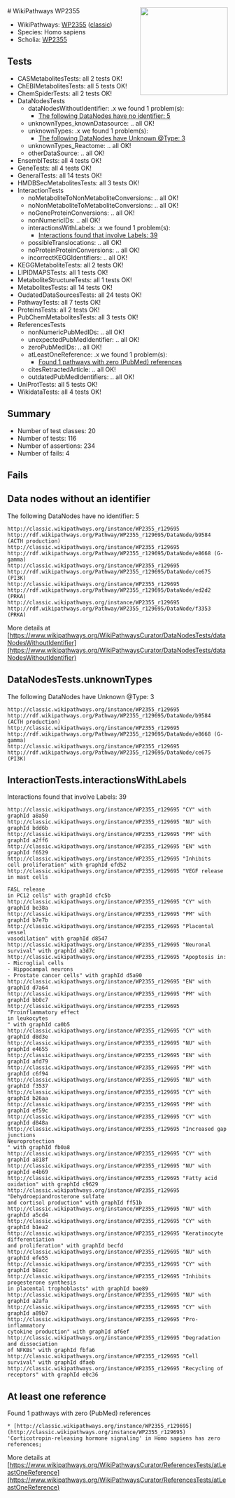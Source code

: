 <img style="float: right; width: 200px" src="https://upload.wikimedia.org/wikipedia/commons/thumb/8/83/Wplogo_with_text_500.png/640px-Wplogo_with_text_500.png" />
# WikiPathways WP2355

* WikiPathways: [WP2355](https://wikipathways.org/pathways/WP2355) ([classic](https://classic.wikipathways.org/instance/WP2355))
* Species: Homo sapiens
* Scholia: [WP2355](https://scholia.toolforge.org/wikipathways/WP2355)
## Tests
* CASMetabolitesTests: all 2 tests OK!
* ChEBIMetabolitesTests: all 5 tests OK!
* ChemSpiderTests: all 2 tests OK!
* DataNodesTests
    * dataNodesWithoutIdentifier: .x we found 1 problem(s):
        * [The following DataNodes have no identifier: 5](#d2d32fa4)
    * unknownTypes_knownDatasource: .. all OK!
    * unknownTypes: .x we found 1 problem(s):
        * [The following DataNodes have Unknown @Type: 3](#839973e1)
    * unknownTypes_Reactome: .. all OK!
    * otherDataSource: .. all OK!
* EnsemblTests: all 4 tests OK!
* GeneTests: all 4 tests OK!
* GeneralTests: all 14 tests OK!
* HMDBSecMetabolitesTests: all 3 tests OK!
* InteractionTests
    * noMetaboliteToNonMetaboliteConversions: .. all OK!
    * noNonMetaboliteToMetaboliteConversions: .. all OK!
    * noGeneProteinConversions: .. all OK!
    * nonNumericIDs: .. all OK!
    * interactionsWithLabels: .x we found 1 problem(s):
        * [Interactions found that involve Labels: 39](#fe97a8ff)
    * possibleTranslocations: .. all OK!
    * noProteinProteinConversions: .. all OK!
    * incorrectKEGGIdentifiers: .. all OK!
* KEGGMetaboliteTests: all 2 tests OK!
* LIPIDMAPSTests: all 1 tests OK!
* MetaboliteStructureTests: all 1 tests OK!
* MetabolitesTests: all 14 tests OK!
* OudatedDataSourcesTests: all 24 tests OK!
* PathwayTests: all 7 tests OK!
* ProteinsTests: all 2 tests OK!
* PubChemMetabolitesTests: all 3 tests OK!
* ReferencesTests
    * nonNumericPubMedIDs: .. all OK!
    * unexpectedPubMedIdentifier: .. all OK!
    * zeroPubMedIDs: .. all OK!
    * atLeastOneReference: .x we found 1 problem(s):
        * [Found 1 pathways with zero (PubMed) references](#d0a459f0)
    * citesRetractedArticle: .. all OK!
    * outdatedPubMedIdentifiers: .. all OK!
* UniProtTests: all 5 tests OK!
* WikidataTests: all 4 tests OK!


## Summary

* Number of test classes: 20
* Number of tests: 116
* Number of assertions: 234
* Number of fails: 4

## Fails

<a name="d2d32fa4" />

## Data nodes without an identifier

The following DataNodes have no identifier: 5
```
http://classic.wikipathways.org/instance/WP2355_r129695 http://rdf.wikipathways.org/Pathway/WP2355_r129695/DataNode/b9584 (ACTH production)
http://classic.wikipathways.org/instance/WP2355_r129695 http://rdf.wikipathways.org/Pathway/WP2355_r129695/DataNode/e8668 (G-gamma)
http://classic.wikipathways.org/instance/WP2355_r129695 http://rdf.wikipathways.org/Pathway/WP2355_r129695/DataNode/ce675 (PI3K)
http://classic.wikipathways.org/instance/WP2355_r129695 http://rdf.wikipathways.org/Pathway/WP2355_r129695/DataNode/ed2d2 (PRKA)
http://classic.wikipathways.org/instance/WP2355_r129695 http://rdf.wikipathways.org/Pathway/WP2355_r129695/DataNode/f3353 (PRKA)
```

More details at [https://www.wikipathways.org/WikiPathwaysCurator/DataNodesTests/dataNodesWithoutIdentifier](https://www.wikipathways.org/WikiPathwaysCurator/DataNodesTests/dataNodesWithoutIdentifier)

<a name="839973e1" />

## DataNodesTests.unknownTypes

The following DataNodes have Unknown @Type: 3
```
http://classic.wikipathways.org/instance/WP2355_r129695 http://rdf.wikipathways.org/Pathway/WP2355_r129695/DataNode/b9584 (ACTH production)
http://classic.wikipathways.org/instance/WP2355_r129695 http://rdf.wikipathways.org/Pathway/WP2355_r129695/DataNode/e8668 (G-gamma)
http://classic.wikipathways.org/instance/WP2355_r129695 http://rdf.wikipathways.org/Pathway/WP2355_r129695/DataNode/ce675 (PI3K)
```

<a name="fe97a8ff" />

## InteractionTests.interactionsWithLabels

Interactions found that involve Labels: 39
```
http://classic.wikipathways.org/instance/WP2355_r129695 "CY" with graphId a8a50
http://classic.wikipathways.org/instance/WP2355_r129695 "NU" with graphId bdd6b
http://classic.wikipathways.org/instance/WP2355_r129695 "PM" with graphId a2ff6
http://classic.wikipathways.org/instance/WP2355_r129695 "EN" with graphId f6529
http://classic.wikipathways.org/instance/WP2355_r129695 "Inhibits 
cell proliferation" with graphId efd52
http://classic.wikipathways.org/instance/WP2355_r129695 "VEGF release
in mast cells

FASL release
in PC12 cells" with graphId cfc5b
http://classic.wikipathways.org/instance/WP2355_r129695 "CY" with graphId be38a
http://classic.wikipathways.org/instance/WP2355_r129695 "PM" with graphId b7e7b
http://classic.wikipathways.org/instance/WP2355_r129695 "Placental
vessel
vasodilation" with graphId d8547
http://classic.wikipathways.org/instance/WP2355_r129695 "Neuronal
survival" with graphId a3d7c
http://classic.wikipathways.org/instance/WP2355_r129695 "Apoptosis in:
- Microglial cells
- Hippocampal neurons
- Prostate cancer cells" with graphId d5a90
http://classic.wikipathways.org/instance/WP2355_r129695 "EN" with graphId d7a64
http://classic.wikipathways.org/instance/WP2355_r129695 "PM" with graphId bb0c7
http://classic.wikipathways.org/instance/WP2355_r129695 "Proinflammatory effect 
in leukocytes
" with graphId ca0b5
http://classic.wikipathways.org/instance/WP2355_r129695 "CY" with graphId d8d3e
http://classic.wikipathways.org/instance/WP2355_r129695 "NU" with graphId e4655
http://classic.wikipathways.org/instance/WP2355_r129695 "EN" with graphId afd79
http://classic.wikipathways.org/instance/WP2355_r129695 "PM" with graphId c6f94
http://classic.wikipathways.org/instance/WP2355_r129695 "NU" with graphId f3537
http://classic.wikipathways.org/instance/WP2355_r129695 "CY" with graphId b26aa
http://classic.wikipathways.org/instance/WP2355_r129695 "PM" with graphId ef59c
http://classic.wikipathways.org/instance/WP2355_r129695 "CY" with graphId d848a
http://classic.wikipathways.org/instance/WP2355_r129695 "Increased gap junctions
Neuroprotection
" with graphId fb0a8
http://classic.wikipathways.org/instance/WP2355_r129695 "CY" with graphId a818f
http://classic.wikipathways.org/instance/WP2355_r129695 "NU" with graphId e4b69
http://classic.wikipathways.org/instance/WP2355_r129695 "Fatty acid
oxidation" with graphId c9629
http://classic.wikipathways.org/instance/WP2355_r129695 "Dehydroepiandrosterone sulfate 
and cortisol production" with graphId ff51b
http://classic.wikipathways.org/instance/WP2355_r129695 "NU" with graphId a5cd4
http://classic.wikipathways.org/instance/WP2355_r129695 "CY" with graphId b1ea2
http://classic.wikipathways.org/instance/WP2355_r129695 "Keratinocyte
differentiation
and proliferation" with graphId becfd
http://classic.wikipathways.org/instance/WP2355_r129695 "NU" with graphId efe55
http://classic.wikipathways.org/instance/WP2355_r129695 "CY" with graphId b8acc
http://classic.wikipathways.org/instance/WP2355_r129695 "Inhibits progesterone synthesis 
in placental trophoblasts" with graphId bae89
http://classic.wikipathways.org/instance/WP2355_r129695 "NU" with graphId a2afa
http://classic.wikipathways.org/instance/WP2355_r129695 "CY" with graphId a89b7
http://classic.wikipathways.org/instance/WP2355_r129695 "Pro-inflammatory
cytokine production" with graphId af6ef
http://classic.wikipathways.org/instance/WP2355_r129695 "Degradation
and dissociation
of NFKBs" with graphId fbfa6
http://classic.wikipathways.org/instance/WP2355_r129695 "Cell survival" with graphId dfaeb
http://classic.wikipathways.org/instance/WP2355_r129695 "Recycling of receptors" with graphId e0c36
```

<a name="d0a459f0" />

## At least one reference

Found 1 pathways with zero (PubMed) references
```
* [http://classic.wikipathways.org/instance/WP2355_r129695](http://classic.wikipathways.org/instance/WP2355_r129695) 'Corticotropin-releasing hormone signaling' in Homo sapiens has zero references; 
```

More details at [https://www.wikipathways.org/WikiPathwaysCurator/ReferencesTests/atLeastOneReference](https://www.wikipathways.org/WikiPathwaysCurator/ReferencesTests/atLeastOneReference)

